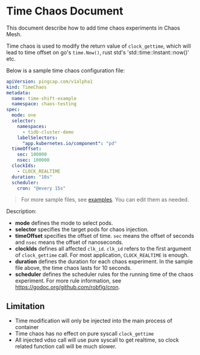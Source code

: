 # Time Chaos Document

This document describe how to add time chaos experiments in Chaos Mesh.

Time chaos is used to modify the return value of `clock_gettime`, which will lead to time offset on go's `time.Now()`, rust std's 'std::time::Instant::now()' etc.

Below is a sample time chaos configuration file:

```yaml
apiVersion: pingcap.com/v1alpha1
kind: TimeChaos
metadata:
  name: time-shift-example
  namespace: chaos-testing
spec:
  mode: one
  selector:
    namespaces:
      - tidb-cluster-demo
    labelSelectors:
      "app.kubernetes.io/component": "pd"
  timeOffset:
    sec: 100000
    nsec: 100000
  clockIds:
    - CLOCK_REALTIME
  duration: "10s"
  scheduler:
    cron: "@every 15s"
```

> For more sample files, see [examples](../examples). You can edit them as needed. 

Description:

* **mode** defines the mode to select pods.
* **selector** specifies the target pods for chaos injection.
* **timeOffset** specifies the offset of time. `sec` means the offset of seconds and `nsec` means the offset of nanoseconds.
* **clockIds** defines all affected `clk_id`. `clk_id` refers to the first argument of `clock_gettime` call. For most application, `CLOCK_REALTIME` is enough.
* **duration** defines the duration for each chaos experiment. In the sample file above, the time chaos lasts for 10 seconds.
* **scheduler** defines the scheduler rules for the running time of the chaos experiment. For more rule information, see <https://godoc.org/github.com/robfig/cron>.

## Limitation

* Time modification will only be injected into the main process of container
* Time chaos has no effect on pure syscall `clock_gettime`
* All injected vdso call will use pure syscall to get realtime, so clock related function call will be much slower.